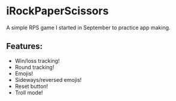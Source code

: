 # iRockPaperScissors

A simple RPS game I started in September to practice app making. 

## Features:

* Win/loss tracking!
* Round tracking!
* Emojis!
* Sideways/reversed emojis!
* Reset button!
* Troll mode!
